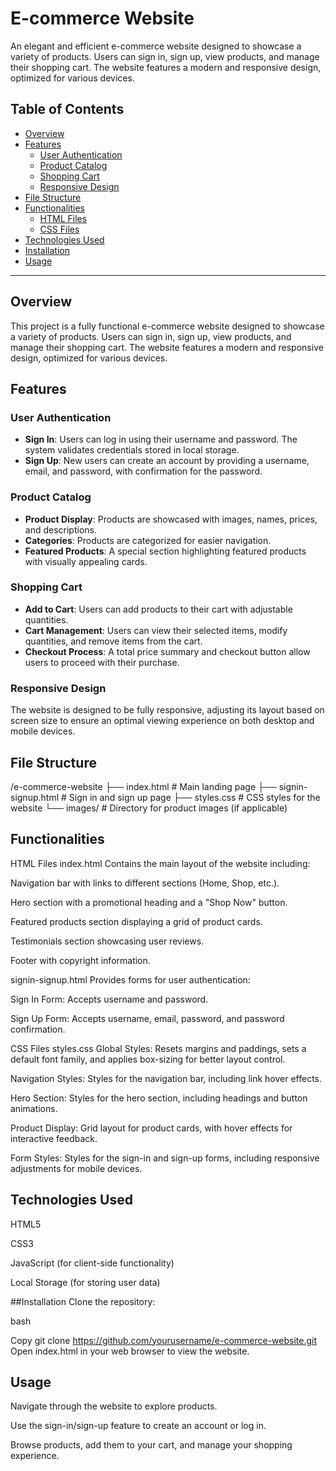 # E-commerce Website

An elegant and efficient e-commerce website designed to showcase a variety of products. Users can sign in, sign up, view products, and manage their shopping cart. The website features a modern and responsive design, optimized for various devices.

## Table of Contents
- [Overview](#overview)
- [Features](#features)
  - [User Authentication](#user-authentication)
  - [Product Catalog](#product-catalog)
  - [Shopping Cart](#shopping-cart)
  - [Responsive Design](#responsive-design)
- [File Structure](#file-structure)
- [Functionalities](#functionalities)
  - [HTML Files](#html-files)
  - [CSS Files](#css-files)
- [Technologies Used](#technologies-used)
- [Installation](#installation)
- [Usage](#usage)

---

## Overview

This project is a fully functional e-commerce website designed to showcase a variety of products. Users can sign in, sign up, view products, and manage their shopping cart. The website features a modern and responsive design, optimized for various devices.

## Features

### User Authentication
- **Sign In**: Users can log in using their username and password. The system validates credentials stored in local storage.
- **Sign Up**: New users can create an account by providing a username, email, and password, with confirmation for the password.

### Product Catalog
- **Product Display**: Products are showcased with images, names, prices, and descriptions.
- **Categories**: Products are categorized for easier navigation.
- **Featured Products**: A special section highlighting featured products with visually appealing cards.

### Shopping Cart
- **Add to Cart**: Users can add products to their cart with adjustable quantities.
- **Cart Management**: Users can view their selected items, modify quantities, and remove items from the cart.
- **Checkout Process**: A total price summary and checkout button allow users to proceed with their purchase.

### Responsive Design
The website is designed to be fully responsive, adjusting its layout based on screen size to ensure an optimal viewing experience on both desktop and mobile devices.

## File Structure
/e-commerce-website
├── index.html          # Main landing page
├── signin-signup.html  # Sign in and sign up page
├── styles.css          # CSS styles for the website
└── images/             # Directory for product images (if applicable)


## Functionalities
HTML Files
index.html
Contains the main layout of the website including:

Navigation bar with links to different sections (Home, Shop, etc.).

Hero section with a promotional heading and a "Shop Now" button.

Featured products section displaying a grid of product cards.

Testimonials section showcasing user reviews.

Footer with copyright information.

signin-signup.html
Provides forms for user authentication:

Sign In Form: Accepts username and password.

Sign Up Form: Accepts username, email, password, and password confirmation.

CSS Files
styles.css
Global Styles: Resets margins and paddings, sets a default font family, and applies box-sizing for better layout control.

Navigation Styles: Styles for the navigation bar, including link hover effects.

Hero Section: Styles for the hero section, including headings and button animations.

Product Display: Grid layout for product cards, with hover effects for interactive feedback.

Form Styles: Styles for the sign-in and sign-up forms, including responsive adjustments for mobile devices.

## Technologies Used
HTML5

CSS3

JavaScript (for client-side functionality)

Local Storage (for storing user data)

##Installation
Clone the repository:

bash

Copy
git clone https://github.com/yourusername/e-commerce-website.git
Open index.html in your web browser to view the website.

## Usage
Navigate through the website to explore products.

Use the sign-in/sign-up feature to create an account or log in.

Browse products, add them to your cart, and manage your shopping experience.
